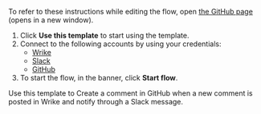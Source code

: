 To refer to these instructions while editing the flow, open [the GitHub page](https://github.com/ot4i/app-connect-templates/blob/main/resources/markdown/Create%20a%20comment%20in%20GitHub%20when%20a%20new%20comment%20is%20posted%20in%20Wrike%20and%20notify%20through%20a%20Slack%20message_instructions.md) (opens in a new window).

1. Click **Use this template** to start using the template.
2. Connect to the following accounts by using your credentials:
   - [Wrike](https://www.ibm.com/docs/en/app-connect/saas?topic=apps-wrike)
   - [Slack](https://www.ibm.com/docs/en/app-connect/saas?topic=apps-slack)
   - [GitHub](https://www.ibm.com/docs/en/app-connect/saas?topic=apps-github)
3. To start the flow, in the banner, click **Start flow**.


Use this template to Create a comment in GitHub when a new comment is posted in Wrike and notify through a Slack message.
